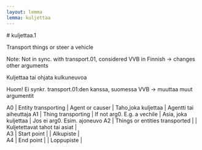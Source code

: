 ```yaml
---
layout: lemma
lemma: kuljettaa
---
```


<div class="sense">
# <span class="sensename">kuljettaa.1</span>

<span class="description">Transport things or steer a vehicle</span>

Note: Not in sync. with transport.01, considered VVB in Finnish -> changes other arguments

<span class="description">Kuljettaa tai ohjata kulkuneuvoa</span>

Huom! Ei synkr. transport.01:den kanssa, suomessa VVB -> muuttaa muut argumentit

A0 | Entity transporting | Agent or causer | Taho,joka kuljettaa | Agentti tai aiheuttaja
A1 | Thing transporting | If not arg0. E.g. a vechile | Asia, joka kuljettaa | Jos ei arg0. Esim. ajoneuvo
A2 | Things or entities transported |   | Kuljetettavat tahot tai asiat |  
A3 | Start point |   | Alkupiste |  
A4 | End point |   | Loppupiste |  

</div>

